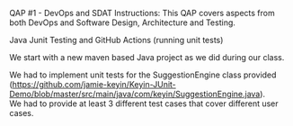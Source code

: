 QAP #1 - DevOps and SDAT
Instructions:
This QAP covers aspects from both DevOps and Software Design, Architecture and Testing.
 
Java Junit Testing and GitHub Actions (running unit tests)

We start with a new maven based Java project as we did during our class.

We had to implement unit tests for the SuggestionEngine class provided 
(https://github.com/jamie-keyin/Keyin-JUnit-Demo/blob/master/src/main/java/com/keyin/SuggestionEngine.java).  
We had to provide at least 3 different test cases that cover different user cases.

